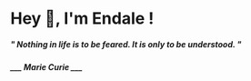 <h1 title="head"> Hey 👋, I'm Endale !</h1>

**<h5><i>" Nothing in life is to be feared. It is only to be understood. "</i></h5>**

*<b>___ Marie Curie ___</b>*

